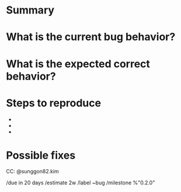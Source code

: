 # Summary
<!--- Summarize the bug encountered concisely -->


# What is the current bug behavior?
<!--- What actually happens -->


# What is the expected correct behavior?
<!--- What you should see instead -->


# Steps to reproduce
<!--- How one can reproduce the issue - this is very important -->
*  
*  
*  

# Possible fixes
<!--- If you can, link to the line of code that might be responsible for the problem -->



CC: @sunggon82.kim

/due in 20 days
/estimate 2w
/label ~bug
/milestone %"0.2.0"
